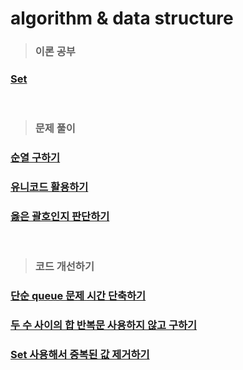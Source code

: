# algorithm & data structure

> ### 이론 공부
### [Set](https://github.com/ka0824/algorithm-data-structure/blob/main/theory/set.md)

<br />

> ### 문제 풀이

### [순열 구하기](https://github.com/ka0824/algorithm-data-structure/blob/main/problem_solving/permutation.md)  
### [유니코드 활용하기](https://github.com/ka0824/algorithm-data-structure/blob/main/problem_solving/unicode.md)  
### [옳은 괄호인지 판단하기](https://github.com/ka0824/algorithm-data-structure/blob/main/problem_solving/delete_brace.md)

<br />

> ### 코드 개선하기

### [단순 queue 문제 시간 단축하기](https://github.com/ka0824/algorithm/blob/main/time_imporvement/simple_queue.md)
### [두 수 사이의 합 반복문 사용하지 않고 구하기](https://github.com/ka0824/algorithm-data-structure/blob/main/time_imporvement/sum_between_num.md)
### [Set 사용해서 중복된 값 제거하기](https://github.com/ka0824/algorithm-data-structure/blob/main/time_imporvement/use_set.md)
